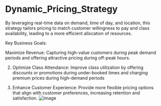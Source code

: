 # Dynamic_Pricing_Strategy

By leveraging real-time data on demand, time of day, and location, this strategy tailors pricing to match customer willingness to pay and class availability, leading to a more efficient allocation of resources.

Key Business Goals:

Maximize Revenue:  Capturing high-value customers during peak demand periods and offering attractive pricing during off-peak hours.

2)  Optimize Class Attendance: Improve class utilization by offering discounts or promotions during under-booked times and charging premium prices during high-demand periods

3)  Enhance Customer Experience: Provide more flexible pricing options that align with customer preferences, increasing retention and satisfaction.
![image](https://github.com/user-attachments/assets/4de9f18b-73b6-4a07-9f7c-32e6f25ee88c)
